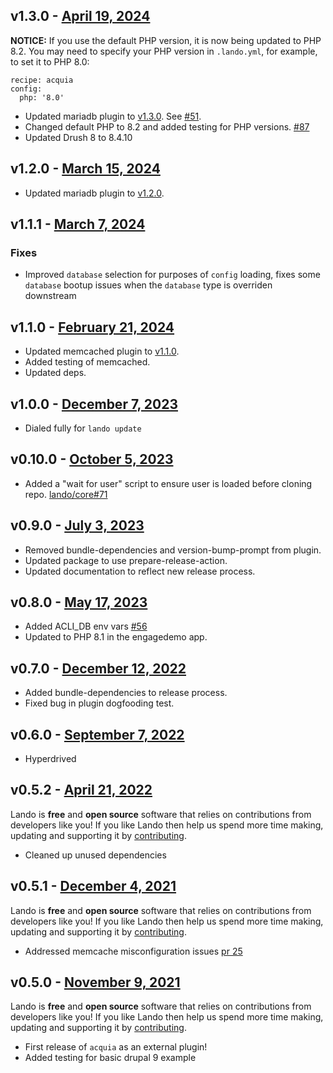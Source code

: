 ## v1.3.0 - [April 19, 2024](https://github.com/lando/acquia/releases/tag/v1.3.0)

**NOTICE:** If you use the default PHP version, it is now being updated to PHP 8.2. You may need to specify your PHP version in `.lando.yml`, for example, to set it to PHP 8.0:

```
recipe: acquia
config:
  php: '8.0'
```

* Updated mariadb plugin to [v1.3.0](https://github.com/lando/mariadb/releases/tag/v1.3.0). See [#51](https://github.com/lando/mariadb/issues/51).
* Changed default PHP to 8.2 and added testing for PHP versions. [#87](https://github.com/lando/acquia/issues/87)
* Updated Drush 8 to 8.4.10

## v1.2.0 - [March 15, 2024](https://github.com/lando/acquia/releases/tag/v1.2.0)

* Updated mariadb plugin to [v1.2.0](https://github.com/lando/mariadb/releases/tag/v1.2.0).

## v1.1.1 - [March 7, 2024](https://github.com/lando/acquia/releases/tag/v1.1.1)

### Fixes

* Improved `database` selection for purposes of `config` loading, fixes some `database` bootup issues when the `database` type is overriden downstream

## v1.1.0 - [February 21, 2024](https://github.com/lando/acquia/releases/tag/v1.1.0)

* Updated memcached plugin to [v1.1.0](https://github.com/lando/memcached/releases/tag/v1.1.0).
* Added testing of memcached.
* Updated deps.

## v1.0.0 - [December 7, 2023](https://github.com/lando/acquia/releases/tag/v1.0.0)

* Dialed fully for `lando update`

## v0.10.0 - [October 5, 2023](https://github.com/lando/acquia/releases/tag/v0.10.0)

* Added a "wait for user" script to ensure user is loaded before cloning repo. [lando/core#71](https://github.com/lando/core/pull/71)

## v0.9.0 - [July 3, 2023](https://github.com/lando/acquia/releases/tag/v0.9.0)

* Removed bundle-dependencies and version-bump-prompt from plugin.
* Updated package to use prepare-release-action.
* Updated documentation to reflect new release process.

## v0.8.0 - [May 17, 2023](https://github.com/lando/acquia/releases/tag/v0.8.0)

* Added ACLI_DB env vars [#56](https://github.com/lando/acquia/pull/56)
* Updated to PHP 8.1 in the engagedemo app.

## v0.7.0 - [December 12, 2022](https://github.com/lando/acquia/releases/tag/v0.7.0)
* Added bundle-dependencies to release process.
* Fixed bug in plugin dogfooding test.

## v0.6.0 - [September 7, 2022](https://github.com/lando/acquia/releases/tag/v0.6.0)

* Hyperdrived

## v0.5.2 - [April 21, 2022](https://github.com/lando/acquia/releases/tag/v0.5.2)

Lando is **free** and **open source** software that relies on contributions from developers like you! If you like Lando then help us spend more time making, updating and supporting it by [contributing](https://github.com/sponsors/lando).

* Cleaned up unused dependencies

## v0.5.1 - [December 4, 2021](https://github.com/lando/acquia/releases/tag/v0.5.1)

Lando is **free** and **open source** software that relies on contributions from developers like you! If you like Lando then help us spend more time making, updating and supporting it by [contributing](https://github.com/sponsors/lando).

* Addressed memcache misconfiguration issues [pr 25](https://github.com/lando/acquia/pull/25)

## v0.5.0 - [November 9, 2021](https://github.com/lando/acquia/releases/tag/v0.5.0)

Lando is **free** and **open source** software that relies on contributions from developers like you! If you like Lando then help us spend more time making, updating and supporting it by [contributing](https://github.com/sponsors/lando).

* First release of `acquia` as an external plugin!
* Added testing for basic drupal 9 example
